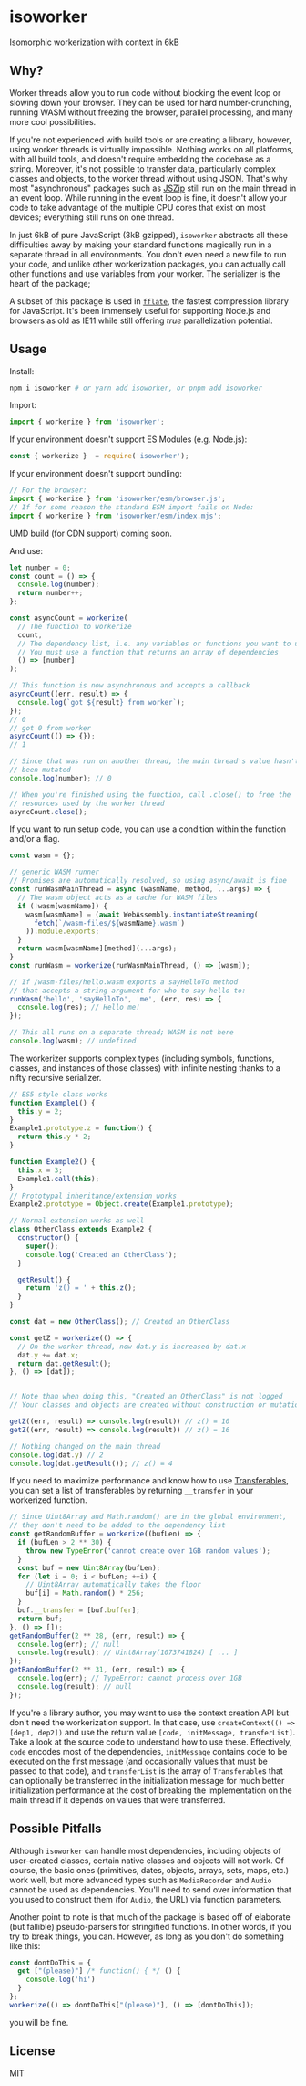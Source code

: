 # isoworker

Isomorphic workerization with context in 6kB

## Why?

Worker threads allow you to run code without blocking the event loop or slowing down your browser. They can be used for hard number-crunching, running WASM without freezing the browser, parallel processing, and many more cool possibilities.

If you're not experienced with build tools or are creating a library, however, using worker threads is virtually impossible. Nothing works on all platforms, with all build tools, and doesn't require embedding the codebase as a string. Moreover, it's not possible to transfer data, particularly complex classes and objects, to the worker thread without using JSON. That's why most "asynchronous" packages such as [JSZip](https://github.com/Stuk/jszip) still run on the main thread in an event loop. While running in the event loop is fine, it doesn't allow your code to take advantage of the multiple CPU cores that exist on most devices; everything still runs on one thread.

In just 6kB of pure JavaScript (3kB gzipped), `isoworker` abstracts all these difficulties away by making your standard functions magically run in a separate thread in all environments. You don't even need a new file to run your code, and unlike other workerization packages, you can actually call other functions and use variables from your worker. The serializer is the heart of the package;

A subset of this package is used in [`fflate`](https://github.com/101arrowz/fflate), the fastest compression library for JavaScript. It's been immensely useful for supporting Node.js and browsers as old as IE11 while still offering *true* parallelization potential.

## Usage

Install:
```sh
npm i isoworker # or yarn add isoworker, or pnpm add isoworker
```

Import:
```js
import { workerize } from 'isoworker';
```

If your environment doesn't support ES Modules (e.g. Node.js):
```js
const { workerize }  = require('isoworker');
```

If your environment doesn't support bundling:
```js
// For the browser:
import { workerize } from 'isoworker/esm/browser.js';
// If for some reason the standard ESM import fails on Node:
import { workerize } from 'isoworker/esm/index.mjs';
```

UMD build (for CDN support) coming soon.

And use:
```js
let number = 0;
const count = () => {
  console.log(number);
  return number++;
};

const asyncCount = workerize(
  // The function to workerize
  count,
  // The dependency list, i.e. any variables or functions you want to use
  // You must use a function that returns an array of dependencies
  () => [number]
);

// This function is now asynchronous and accepts a callback
asyncCount((err, result) => {
  console.log(`got ${result} from worker`);
});
// 0
// got 0 from worker
asyncCount(() => {});
// 1

// Since that was run on another thread, the main thread's value hasn't
// been mutated
console.log(number); // 0

// When you're finished using the function, call .close() to free the
// resources used by the worker thread
asyncCount.close();
```

If you want to run setup code, you can use a condition within the function and/or a flag.
```js
const wasm = {};

// generic WASM runner
// Promises are automatically resolved, so using async/await is fine
const runWasmMainThread = async (wasmName, method, ...args) => {
  // The wasm object acts as a cache for WASM files
  if (!wasm[wasmName]) {
    wasm[wasmName] = (await WebAssembly.instantiateStreaming(
      fetch(`/wasm-files/${wasmName}.wasm`)
    )).module.exports;
  }
  return wasm[wasmName][method](...args);
}
const runWasm = workerize(runWasmMainThread, () => [wasm]);

// If /wasm-files/hello.wasm exports a sayHelloTo method
// that accepts a string argument for who to say hello to:
runWasm('hello', 'sayHelloTo', 'me', (err, res) => {
  console.log(res); // Hello me!
});

// This all runs on a separate thread; WASM is not here
console.log(wasm); // undefined
```

The workerizer supports complex types (including symbols, functions, classes, and instances of those classes) with infinite nesting thanks to a nifty recursive serializer.

```js
// ES5 style class works
function Example1() {
  this.y = 2;
}
Example1.prototype.z = function() {
  return this.y * 2;
}

function Example2() {
  this.x = 3;
  Example1.call(this);
}
// Prototypal inheritance/extension works
Example2.prototype = Object.create(Example1.prototype);

// Normal extension works as well
class OtherClass extends Example2 {
  constructor() {
    super();
    console.log('Created an OtherClass');
  }

  getResult() {
    return 'z() = ' + this.z();
  }
}

const dat = new OtherClass(); // Created an OtherClass

const getZ = workerize(() => {
  // On the worker thread, now dat.y is increased by dat.x
  dat.y += dat.x;
  return dat.getResult();
}, () => [dat]);


// Note than when doing this, "Created an OtherClass" is not logged
// Your classes and objects are created without construction or mutation

getZ((err, result) => console.log(result)) // z() = 10
getZ((err, result) => console.log(result)) // z() = 16

// Nothing changed on the main thread
console.log(dat.y) // 2
console.log(dat.getResult()); // z() = 4
```

If you need to maximize performance and know how to use [Transferables](https://developer.mozilla.org/en-US/docs/Web/API/Transferable), you can set a list of transferables by returning `__transfer` in your workerized function.

```js
// Since Uint8Array and Math.random() are in the global environment,
// they don't need to be added to the dependency list
const getRandomBuffer = workerize((bufLen) => {
  if (bufLen > 2 ** 30) {
    throw new TypeError('cannot create over 1GB random values');
  }
  const buf = new Uint8Array(bufLen);
  for (let i = 0; i < bufLen; ++i) {
    // Uint8Array automatically takes the floor
    buf[i] = Math.random() * 256;
  }
  buf.__transfer = [buf.buffer];
  return buf;
}, () => []);
getRandomBuffer(2 ** 28, (err, result) => {
  console.log(err); // null
  console.log(result); // Uint8Array(1073741824) [ ... ]
});
getRandomBuffer(2 ** 31, (err, result) => {
  console.log(err); // TypeError: cannot process over 1GB
  console.log(result); // null
});
```

If you're a library author, you may want to use the context creation API but don't need the workerization support. In that case, use `createContext(() => [dep1, dep2])` and use the return value `[code, initMessage, transferList]`. Take a look at the source code to understand how to use these. Effectively, `code` encodes most of the dependencies, `initMessage` contains code to be executed on the first message (and occasionally values that must be passed to that code), and `transferList` is the array of `Transferable`s that can optionally be transferred in the initialization message for much better initialization performance at the cost of breaking the implementation on the main thread if it depends on values that were transferred.

## Possible Pitfalls

Although `isoworker` can handle most dependencies, including objects of user-created classes, certain native classes and objects will not work. Of course, the basic ones (primitives, dates, objects, arrays, sets, maps, etc.) work well, but more advanced types such as `MediaRecorder` and `Audio` cannot be used as dependencies. You'll need to send over information that you used to construct them (for `Audio`, the URL) via function parameters.

Another point to note is that much of the package is based off of elaborate (but fallible) pseudo-parsers for stringified functions. In other words, if you try to break things, you can. However, as long as you don't do something like this:

```js
const dontDoThis = {
  get ["(please)"] /* function() { */ () {
    console.log('hi')
  }
};
workerize(() => dontDoThis["(please)"], () => [dontDoThis]);
```

you will be fine.

## License
MIT